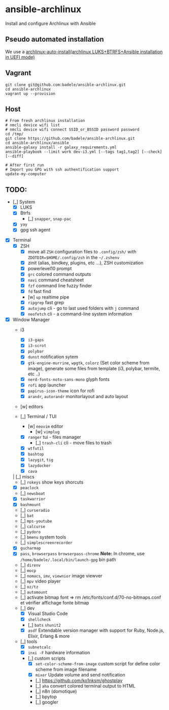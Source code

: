 # ansible-archlinux
Install and configure Archlinux with Ansible

## Pseudo automated installation

We use a [archlinux-auto-install(archlinux LUKS+BTRFS+Ansible installation in UEFI mode)](https://github.com/badele/archlinux-auto-install)

## Vagrant

```
git clone git@github.com:badele/ansible-archlinux.git
cd ansible-archlinux
vagrant up --provision
```

## Host

```
# From fresh archlinux installation
# nmcli device wifi list
# nmcli device wifi connect SSID_or_BSSID password password
cd /tmp/
git clone https://github.com/badele/ansible-archlinux.git
cd ansible-archlinux/ansible
ansible-galaxy install -r galaxy_requirements.yml
ansible-playbook --limit work dev-i3.yml [--tags tag1,tag2] [--check] [--diff]

# After first run
# Import you GPG with ssh authentification support
update-my-computer
```

## TODO:

- [_] System
  - [x] LUKS
  - [x] Btrfs
    - [_] `snapper`, `snap-pac`
  - [x] `yay`
  - [x] gpg ssh agent

- [x] Terminal
  - [x] ZSH
    - [x] move all `ZSH` configuration files to `.config/zsh/` with `ZDOTDIR=$HOME/.config/zsh` in the `~/.zshenv`
    - [x] zinit (alias, bindkey, plugins, etc ...), ZSH customization
    - [x] powerlevel10 prompt
    - [x] `grc` colored command outputs
    - [x] `navi` command cheatsheet
    - [x] `fzf` command line fuzzy finder
    - [x] `fd` fast find
    - [w] `up` realtime pipe
    - [x] `ripgrep` fast grep
    - [x] `autojump` cli - go to last used folders with `j` command
    - [x] `neofetch` cli - a command-line system information

- [x] Window Manager
  - i3
    - [x] `i3-gaps`
    - [x] `i3-scrot`
    - [x] `polybar`
    - [x] `dunst` notification sytem
    - [x] `gtk-engine-murrine`, `wpgtk`, `colorz` (Set color scheme from image), generate some files from template (i3, polybar, termite, etc ..)
    - [x] `nerd-fonts-noto-sans-mono` glyph fonts
    - [x] `rofi` app launcher
    - [x] `papirus-icon-theme` icon for rofi
    - [x] `arandr`, `autorandr` monitorlayout and auto layout

  - [w] editors

  - [_] Terminal / TUI
    - [w] `neovim` editor
      - [w] `vimplug`
    - [x] `ranger` tui - files manager
      - [_] `trash-cli` cli - move files to trash
    - [x] `wtfutil`
    - [x] `bashtop`
    - [x] `lazygit`, `tig`
    - [x] `lazydocker`
    - [x] `cava`

  | [_] miscs
    - [_] `rokeys` show keys shorcuts
    - [x] `peaclock`
    - [_] `newsboat`
    - [x] `taskwarrior`
    - [x] `bashmount`
    - [_] `curseradio`
    - [_] `bat`
    - [_] `mps-youtube`
    - [_] `calcurse`
    - [_] `pydoro`
    - [_] `bmenu` system tools
    - [_] `simplescreenrecorder`
    - [x] `gucharmap`
    - [x] `pass`, `browserpass` `browserpass-chrome` **Note:** In chrome, use `/home/badele/.local/bin/launch-gpg` bin path 
    - [_] `direnv`
    - [_] `mocp`
    - [_] `nomacs`, `imv`, `viewnior` image viewver
    - [_] `mpv` video player
    - [_] `oz/tz`
    - [_] `automount`
    - [_] activate bitmap font => rm /etc/fonts/conf.d/70-no-bitmaps.conf et vérifier affichage fonte bitmap
  - [_] dev
    - [x] Visual Studio Code
    - [x] `shellcheck`
    - [_] `bats` `shunit2`
    - [x] `asdf` Extendable version manager with support for Ruby, Node.js, Elixir, Erlang & more

  - [_] tools
    - [x] `subnetcalc`
    - [x] `inxi -F` hardware information
    - [_] custom scripts
      - [x] `set-color-scheme-from-image` custom script for define color scheme from image filename
      - [x] `mixer` Update volume and send notification
      - [_] https://github.com/ko1nksm/ghostplay
      - [_] `aha` convert colored terminal output to HTML
      - [_] n8n (domotique)
      - [_] bpytop
      - [_] googler

